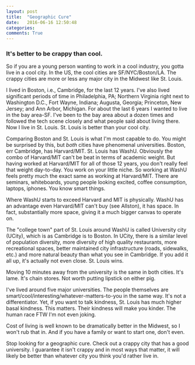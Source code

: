 ```yaml
---
layout: post
title:  "Geographic Cure"
date:   2016-06-16 12:50:48
categories:
comments: True
---
```



### It's better to be crappy than cool.

So if you are a young person wanting to work in a cool industry, you gotta live in a cool city. In the US, the cool cities are SF/NYC/Boston/LA. The crappy cities are more or less any major city in the Midwest like St. Louis. 

I lived in Boston, i.e., Cambridge, for the last 12 years. I've also lived significant periods of time in Philadelphia, PA; Northern Virginia right next to Washington D.C., Fort Wayne, Indiana; Augusta, Georgia; Princeton, New Jersey; and Ann Arbor, Michigan. For about the last 6 years I wanted to live in the bay area-SF. I've been to the bay area about a dozen times and followed the tech scene closely and what people said about living there. Now I live in St. Louis. St. Louis is better than your cool city.

Comparing Boston and St. Louis is what I'm most capable to do. You might be surprised by this, but *both* cities have phenomenal universities. Boston, err Cambridge, has Harvard/MIT. St. Louis has WashU. Obviously the combo of Harvard/MIT can't be beat in terms of academic weight. But having worked at Harvard/MIT for all of those 12 years, you don't really feel that weight day-to-day. You work on your little niche. So working at WashU feels pretty much the exact same as working at Harvard/MIT. There are seminars, whiteboards, young people looking excited, coffee consumption, laptops, iphones. You know smart things.

Where WashU starts to exceed Harvard and MIT is physically. WashU has an advantage even Harvard/MIT can't buy (see Allston), it has space. In fact, substantially more space, giving it a much bigger canvas to operate on.

The "college town" part of St. Louis around WashU is called University city (UCity), which is as Cambridge is to Boston. In UCity, there is a similar level of population diversity, more diversity of high quality restaurants, more recreational spaces, better maintained city infrastructure (roads, sidewalks, etc.) and more natural beauty than what you see in Cambridge. If you add it all up, it's actually not even close. St. Louis wins.

Moving 10 minutes away from the university is the same in both cities. It's lame. It's chain stores. Not worth putting lipstick on either pig.

I've lived around five major universities. The people themselves are smart/cool/interesting/whatever-matters-to-you in the same way. It's not a differentiator. Yet, if you want to talk kindness, St. Louis has much higher basal kindness. This matters. Their kindness will make you kinder. The human race FTW I'm not even joking. 

Cost of living is well known to be dramatically better in the Midwest, so I won't rub that in. And if you have a family or want to start one, don't even. 

Stop looking for a geographic cure. Check out a crappy city that has a good university. I guarantee it isn't crappy and in most ways that matter, it will likely be better than whatever city you think you'd rather live in.







